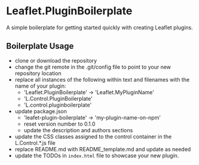 # Leaflet.PluginBoilerplate

A simple boilerplate for getting started quickly with creating 
Leaflet plugins.


## Boilerplate Usage

* clone or download the repository
* change the git remote in the .git/config file to point to your new repository location
* replace all instances of the following within text and filenames with the name of your plugin:
  * 'Leaflet.PluginBoilerplate' -> 'Leaflet.MyPluginName'
  * 'L.Control.PluginBoilerplate'
  * 'L.control.pluginboilerplate'
* update package.json
  * 'leafet-plugin-boilerplate' -> 'my-plugin-name-on-npm'
  * reset version number to 0.1.0
  * update the description and authors sections
* update the CSS classes assigned to the control container in the L.Control.*.js file
* replace README.md with README_template.md and update as needed
* update the TODOs in `index.html` file to showcase your new plugin.
